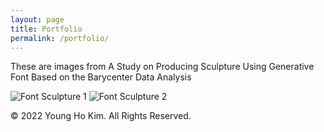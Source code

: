 ```yaml
---
layout: page
title: Portfolio
permalink: /portfolio/
---
```


These are images from A Study on Producing Sculpture Using Generative Font Based on the Barycenter Data Analysis

![Font Sculpture 1]({{site.baseurl}}/assets/images/portfolio/Backlight_01.jpg)
![Font Sculpture 2]({{site.baseurl}}/assets/images/portfolio/Backlight_02.jpg)

© 2022 Young Ho Kim. All Rights Reserved. 